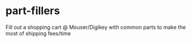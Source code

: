 part-fillers
============

Fill out a shopping cart @ Mouser/Digikey with common parts to make the most of shipping fees/time
